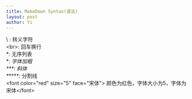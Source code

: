 ```yaml
---
title: MakeDown Syntax(语法)
layout: post
author: Yi
---
```



  \\  :    转义字符<br>
  <br\>:   回车换行<br>
  \*:      无序列表<br>
  \**:     字体加粗<br>
  **\*:    斜体<br>
\*****\*:  分割线<br>
<font color="red" size="5" face="宋体"\> 颜色为红色，字体大小为5，字体为宋体</font\>
